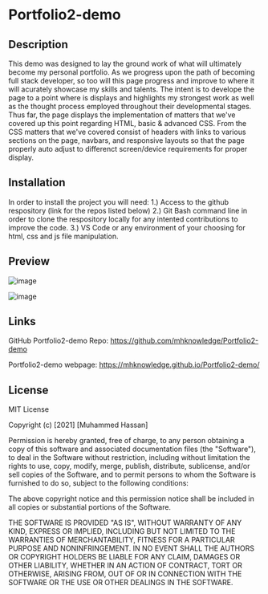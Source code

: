 # Portfolio2-demo

## Description

This demo was designed to lay the ground work of what will ultimately become my personal portfolio.  As we progress upon the path of becoming full stack developer, so too will this page progress and improve to where it will acurately showcase my skills and talents.  The intent is to develope the page to a point where is displays and highlights my strongest work as well as the thought process employed throughout their developmental stages.  Thus far, the page displays the implementation of matters that we've covered up this point regarding HTML, basic & advanced CSS.  From the CSS matters that we've covered consist of headers with links to various sections on the page, navbars, and responsive layouts so that the page properly auto adjust to differenct screen/device requirements for proper display.

## Installation

In order to install the project you will need:
1.) Access to the github respository (link for the repos listed below)
2.) Git Bash command line in order to clone the respository locally for any intented contributions to improve the code.
3.) VS Code or any environment of your choosing for html, css and js file manipulation.

## Preview
![image](https://user-images.githubusercontent.com/79174643/116010869-a80b1f00-a5ef-11eb-8fe4-6447789e6610.png)

![image](https://user-images.githubusercontent.com/79174643/116010887-ca04a180-a5ef-11eb-9089-ed1343ec07ed.png)

## Links
GitHub Portfolio2-demo Repo: https://github.com/mhknowledge/Portfolio2-demo

Portfolio2-demo webpage: https://mhknowledge.github.io/Portfolio2-demo/

## License
MIT License

Copyright (c) [2021] [Muhammed Hassan]

Permission is hereby granted, free of charge, to any person obtaining a copy
of this software and associated documentation files (the "Software"), to deal
in the Software without restriction, including without limitation the rights
to use, copy, modify, merge, publish, distribute, sublicense, and/or sell
copies of the Software, and to permit persons to whom the Software is
furnished to do so, subject to the following conditions:

The above copyright notice and this permission notice shall be included in all
copies or substantial portions of the Software.

THE SOFTWARE IS PROVIDED "AS IS", WITHOUT WARRANTY OF ANY KIND, EXPRESS OR
IMPLIED, INCLUDING BUT NOT LIMITED TO THE WARRANTIES OF MERCHANTABILITY,
FITNESS FOR A PARTICULAR PURPOSE AND NONINFRINGEMENT. IN NO EVENT SHALL THE
AUTHORS OR COPYRIGHT HOLDERS BE LIABLE FOR ANY CLAIM, DAMAGES OR OTHER
LIABILITY, WHETHER IN AN ACTION OF CONTRACT, TORT OR OTHERWISE, ARISING FROM,
OUT OF OR IN CONNECTION WITH THE SOFTWARE OR THE USE OR OTHER DEALINGS IN THE
SOFTWARE.


